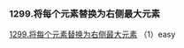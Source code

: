 ### 1299.将每个元素替换为右侧最大元素

[1299.将每个元素替换为右侧最大元素](https://leetcode-cn.com/problems/replace-elements-with-greatest-element-on-right-side/)
（1）easy

